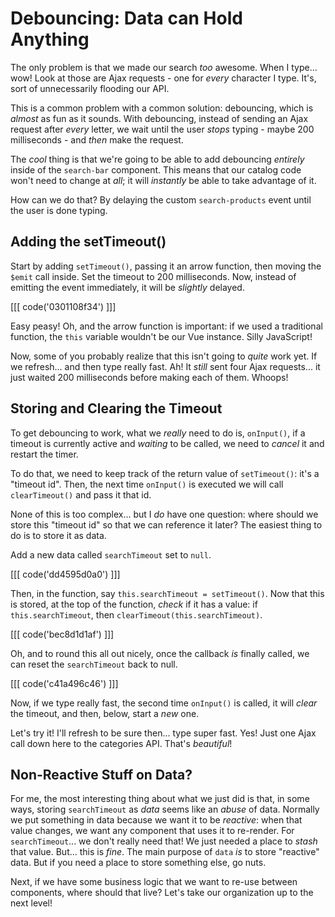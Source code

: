 # Debouncing: Data can Hold Anything

The only problem is that we made our search *too* awesome. When I type...
wow! Look at those are Ajax requests - one for *every* character I type. It's,
sort of unnecessarily flooding our API.

This is a common problem with a common solution: debouncing, which is *almost*
as fun as it sounds. With debouncing, instead of sending an Ajax request after
*every* letter, we wait until the user *stops* typing - maybe 200 milliseconds -
and *then* make the request.

The *cool* thing is that we're going to be able to add debouncing *entirely* inside
of the `search-bar` component. This means that our catalog code won't need to
change at *all*; it will *instantly* be able to take advantage of it.

How can we do that? By delaying the custom `search-products` event until the user
is done typing.

## Adding the setTimeout()

Start by adding `setTimeout()`, passing it an arrow function, then moving the
`$emit` call inside. Set the timeout to 200 milliseconds. Now, instead of emitting
the event immediately, it will be *slightly* delayed.

[[[ code('0301108f34') ]]]

Easy peasy! Oh, and the arrow function is important: if we used a traditional
function, the `this` variable wouldn't be our Vue instance. Silly JavaScript!

Now, some of you probably realize that this isn't going to *quite* work yet.
If we refresh... and then type really fast. Ah! It *still* sent four Ajax
requests... it just waited 200 milliseconds before making each of them. Whoops!

## Storing and Clearing the Timeout

To get debouncing to work, what we *really* need to do is, `onInput()`, if a
timeout is currently active and *waiting* to be called, we need to *cancel* it
and restart the timer.

To do that, we need to keep track of the return value of `setTimeout()`: it's
a "timeout id". Then, the next time `onInput()` is executed we will call
`clearTimeout()` and pass it that id.

None of this is too complex... but I *do* have one question: where should
we store this "timeout id" so that we can reference it later? The easiest thing
to do is to store it as data.

Add a new data called `searchTimeout` set to `null`.

[[[ code('dd4595d0a0') ]]]

Then, in the function, say `this.searchTimeout = setTimeout()`. Now that this is
stored, at the top of the function, *check* if it has a value: if
`this.searchTimeout`, then `clearTimeout(this.searchTimeout)`.

[[[ code('bec8d1d1af') ]]]

Oh, and to round this all out nicely, once the callback *is* finally called, we
can reset the `searchTimeout` back to null.

[[[ code('c41a496c46') ]]]

Now, if we type really fast, the second time `onInput()` is called, it will
*clear* the timeout, and then, below, start a *new* one.

Let's try it! I'll refresh to be sure then... type super fast. Yes! Just one Ajax
call down here to the categories API. That's *beautiful*!

## Non-Reactive Stuff on Data?

For me, the most interesting thing about what we just did is that, in some ways,
storing `searchTimeout` as *data* seems like an *abuse* of data. Normally
we put something in data because we want it to be *reactive*: when that value changes,
we want any component that uses it to re-render. For `searchTimeout`... we don't
really need that! We just needed a place to *stash* that value. But... this is *fine*.
The main purpose of `data` *is* to store "reactive" data. But if you need a place
to store something else, go nuts.

Next, if we have some business logic that we want to re-use between components,
where should that live? Let's take our organization up to the next level!
